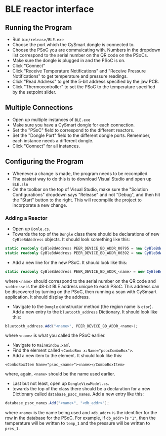 # BLE reactor interface

## Running the Program
- Run `bin/release/BLE.exe`
- Choose the port which the CySmart dongle is connected to.
- Choose the PSoC you are commuicating with. Numbers in the dropdown list correspond to the serial number on the QR code on the PSoCs.
- Make sure the dongle is plugged in and the PSoC is on.
- Click "Connect"
- Click "Receive Temperature Notifications" and "Receive Pressure Notifications" to get temperature and pressure readings.
- Click "Read Address" to get the 5-bit address specified by the jaw PCB.
- Click "Thermocontroller" to set the PSoC to the temperature specified by the setpoint slider.

## Multiple Connections
- Open up multiple instances of `BLE.exe`
- Make sure you have a CySmart dongle for each connection.
- Set the "PSoC" field to correspond to the different reactors.
- Set the "Dongle Port" field to the different dongle ports. Remember, each instance needs a different dongle.
- Click "Connect" for all instances.

## Configuring the Program
- Whenever a change is made, the program needs to be recompiled.
- The easiest way to do this is to download Visual Studio and open up `BLE.sln`
- On the toolbar on the top of Visual Studio, make sure the "Solution Configurations" dropdown says "Release" and not "Debug", and then hit the "Start" button to the right. This will recomplile the project to incorporate a new change.

### Adding a Reactor
- Open up `Donle.cs`. 
- Towards the top of the `Dongle` class there should be declarations of new `CyBleBdAddress` objects. It should look something like this:
```cs
static readonly CyBleBdAddress PEER_DEVICE_BD_ADDR_00795 = new CyBleBdAddress(0x00A050A47A8D, CyBleBdAddressType.PUBLIC_ADDRESS);
static readonly CyBleBdAddress PEER_DEVICE_BD_ADDR_00392 = new CyBleBdAddress(0x00A050E17C5F, CyBleBdAddressType.PUBLIC_ADDRESS);
```
- Add a new line for the new PSoC. It should look like this:
```cs
static readonly CyBleBdAddress PEER_DEVICE_BD_ADDR_<name> = new CyBleBdAddress(<address>, CyBleBdAddressType.PUBLIC_ADDRESS);
```
where `<name>` should correspond to the serial number on the QR code and `<address>` is the 48-bit BLE address unique to each PSoC. This address can be discovered by turning on the PSoC, then running a scan with CySmsart application. It should display the address.
- Navigate to the `Dongle` constructor method (the region name is `ctor`). Add a new entry to the `bluetooth_address` Dictionary. It should look like this:
```cs
bluetooth_address.Add("<name>", PEER_DEVICE_BD_ADDR_<name>);
```
where `<name>` is what you called the PSoC earlier.
- Navigate to `MainWindow.xaml`
- Find the element called `<ComboBox x:Name="psocComboBox">`.
- Add a new item to the element. It should look like this:
```xaml
<ComboBoxItem Name="psoc_<name>"><name></ComboBoxItem>
```
where, again, `<name>` should be the name used earlier.
- Last but not least, open up `DongleViewModel.cs`.
- towards the top of the class there should be a declaration for a new Dictionary called `database_psoc_names`.
Add a new entry like this:
```cs
database_psoc_names.Add("<name>", "<db_addr>");
```
where `<name>` is the name being used and `<db_addr>` is the identifier for the row in the database for the PSoC. For example, if `db_addr>` is `"1"`, then the temperature will be written to `temp_1` and the pressure will be written to `pres_1`.
